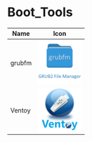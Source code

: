 # Boot_Tools
Name|Icon
--|--
grubfm|<img src="grubfm.png" width="100px">
Ventoy|<img src="Ventoy.png" width="100px">
